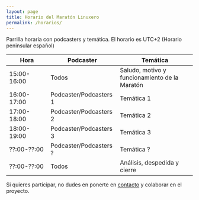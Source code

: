 ```yaml
---
layout: page
title: Horario del Maratón Linuxero
permalink: /horarios/
---
```


Parrilla horaria con podcasters y temática.
El horario es UTC+2 (Horario peninsular español)


Hora         | Podcaster                 | Temática
------------ | ------------------------- | ------------------------------------------------------------
15:00-16:00  | Todos                     | Saludo, motivo y funcionamiento de la Maratón
16:00-17:00  | Podcaster/Podcasters 1    | Temática 1
17:00-18:00  | Podcaster/Podcasters 2    | Temática 2
18:00-19:00  | Podcaster/Podcasters 3    | Temática 3
??:00-??:00  | Podcaster/Podcasters ?    | Temática ?
??:00-??:00  | Todos                     | Análisis, despedida y cierre


Si quieres participar, no dudes en ponerte en [contacto](https://maratonlinuxero.github.io/about/) y colaborar en el proyecto.

